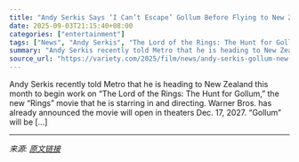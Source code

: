 ```yaml
---
title: "Andy Serkis Says ‘I Can’t Escape’ Gollum Before Flying to New Zealand to Begin New ‘Lord of the Rings’ Movie: ‘We’re Going Down to Start Prep’"
date: 2025-09-03T21:15:40+08:00
categories: ["entertainment"]
tags: ["News", "Andy Serkis", "The Lord of the Rings: The Hunt for Gollum"]
summary: "Andy Serkis recently told Metro that he is heading to New Zealand this month to begin work on &#8220;The Lord of the Rings: The Hunt for Gollum,&#8221; the new &#8220;Rings&#8221; movie that he is sta"
source_url: "https://variety.com/2025/film/news/andy-serkis-gollum-new-lord-of-the-rings-movie-films-1236506643/"
---
```


Andy Serkis recently told Metro that he is heading to New Zealand this month to begin work on &#8220;The Lord of the Rings: The Hunt for Gollum,&#8221; the new &#8220;Rings&#8221; movie that he is starring in and directing. Warner Bros. has already announced the movie will open in theaters Dec. 17, 2027. “Gollum” will be [&#8230;]

---

*来源: [原文链接](https://variety.com/2025/film/news/andy-serkis-gollum-new-lord-of-the-rings-movie-films-1236506643/)*
